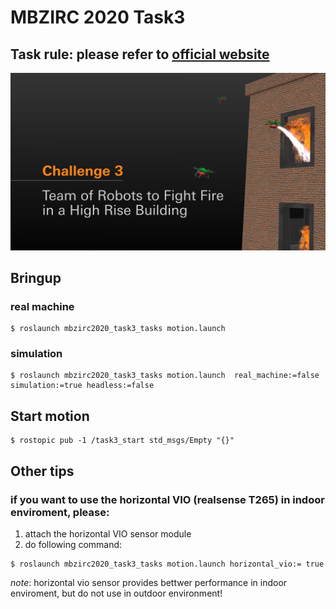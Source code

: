# MBZIRC 2020 Task3
## Task rule: please refer to [official website](https://www.mbzirc.com/challenge/2020)

![task3](../images/task3.png)

## Bringup

### real machine
```
$ roslaunch mbzirc2020_task3_tasks motion.launch
```

### simulation
```
$ roslaunch mbzirc2020_task3_tasks motion.launch  real_machine:=false simulation:=true headless:=false
```

## Start motion
```
$ rostopic pub -1 /task3_start std_msgs/Empty "{}"
```

## Other tips


### if you want to use the horizontal VIO (realsense T265) in indoor enviroment, please:

   1. attach the horizontal VIO sensor module
   2. do following command:
   ```
   $ roslaunch mbzirc2020_task3_tasks motion.launch horizontal_vio:= true
   ```

*note*: horizontal vio sensor provides bettwer performance in indoor enviroment, but do not use in outdoor environment!
